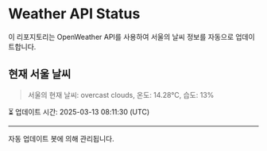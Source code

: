 
# Weather API Status

이 리포지토리는 OpenWeather API를 사용하여 서울의 날씨 정보를 자동으로 업데이트합니다.

## 현재 서울 날씨
> 서울의 현재 날씨: overcast clouds, 온도: 14.28°C, 습도: 13%

⏳ 업데이트 시간: 2025-03-13 08:11:30 (UTC)

---
자동 업데이트 봇에 의해 관리됩니다.
